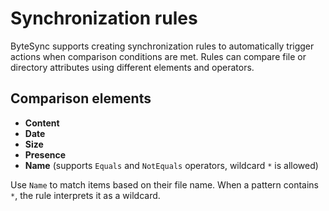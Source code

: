 # Synchronization rules

ByteSync supports creating synchronization rules to automatically trigger actions when comparison conditions are met. Rules can compare file or directory attributes using different elements and operators.

## Comparison elements

- **Content**
- **Date**
- **Size**
- **Presence**
- **Name** (supports `Equals` and `NotEquals` operators, wildcard `*` is allowed)

Use `Name` to match items based on their file name. When a pattern contains `*`, the rule interprets it as a wildcard.
